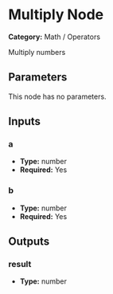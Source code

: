 
# Multiply Node

**Category:** Math / Operators

Multiply numbers

## Parameters

This node has no parameters.

## Inputs


### a
- **Type:** number
- **Required:** Yes



### b
- **Type:** number
- **Required:** Yes



## Outputs


### result
- **Type:** number




